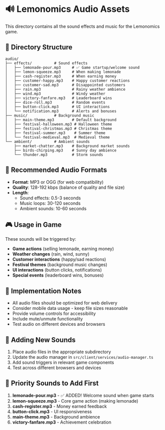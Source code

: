 # 🔊 Lemonomics Audio Assets

This directory contains all the sound effects and music for the Lemonomics game.

## 📁 Directory Structure

```
audio/
├── effects/          # Sound effects
│   ├── lemonade-pour.mp3     # ✅ Game startup/welcome sound
│   ├── lemon-squeeze.mp3     # When making lemonade
│   ├── cash-register.mp3     # When earning money
│   ├── customer-happy.mp3    # Happy customer reactions
│   ├── customer-sad.mp3      # Disappointed customers
│   ├── rain.mp3              # Rainy weather ambience
│   ├── wind.mp3              # Windy weather
│   ├── victory-fanfare.mp3   # Leaderboard wins
│   ├── dice-roll.mp3         # Random events
│   ├── button-click.mp3      # UI interactions
│   └── notification.mp3      # Alerts and bonuses
├── music/            # Background music
│   ├── main-theme.mp3        # Default background
│   ├── festival-halloween.mp3 # Halloween theme
│   ├── festival-christmas.mp3 # Christmas theme
│   ├── festival-summer.mp3    # Summer theme
│   └── festival-medieval.mp3  # Medieval theme
└── ambient/          # Ambient sounds
    ├── market-chatter.mp3    # Background market sounds
    ├── birds-chirping.mp3    # Sunny day ambience
    └── thunder.mp3           # Storm sounds
```

## 🎵 Recommended Audio Formats

- **Format**: MP3 or OGG (for web compatibility)
- **Quality**: 128-192 kbps (balance of quality and file size)
- **Length**:
  - Sound effects: 0.5-3 seconds
  - Music loops: 30-120 seconds
  - Ambient sounds: 10-60 seconds

## 🎮 Usage in Game

These sounds will be triggered by:

- **Game actions** (selling lemonade, earning money)
- **Weather changes** (rain, wind, sunny)
- **Customer interactions** (happy/sad reactions)
- **Festival themes** (background music changes)
- **UI interactions** (button clicks, notifications)
- **Special events** (leaderboard wins, bonuses)

## 📝 Implementation Notes

- All audio files should be optimized for web delivery
- Consider mobile data usage - keep file sizes reasonable
- Provide volume controls for accessibility
- Include mute/unmute functionality
- Test audio on different devices and browsers

## 🔧 Adding New Sounds

1. Place audio files in the appropriate subdirectory
2. Update the audio manager in `src/client/services/audio-manager.ts`
3. Add sound triggers in relevant game components
4. Test across different browsers and devices

## 🎯 Priority Sounds to Add First

1. **lemonade-pour.mp3** - ✅ ADDED! Welcome sound when game starts
2. **lemon-squeeze.mp3** - Core game action (making lemonade)
3. **cash-register.mp3** - Money earned feedback
4. **button-click.mp3** - UI responsiveness
5. **main-theme.mp3** - Background ambience
6. **victory-fanfare.mp3** - Achievement celebration
